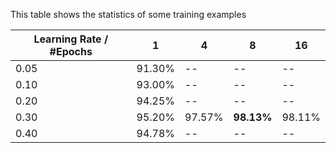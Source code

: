 This table shows the statistics of some training examples

| Learning Rate / #Epochs | 1     | 4     | 8     | 16    |
|-------------------------|-------|-------|-------|-------|
| 0.05                    | 91.30% | -- | -- | -- |
| 0.10                    | 93.00% | -- | -- | -- |
| 0.20                    | 94.25% | -- | -- | -- |
| 0.30                    | 95.20% | 97.57% | **98.13%** | 98.11% |
| 0.40                    | 94.78% | -- | -- | -- |